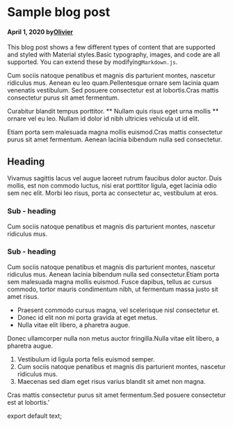 # Sample blog post

#### April 1, 2020 by[Olivier](/)

This blog post shows a few different types of content that are supported and styled with
Material styles.Basic typography, images, and code are all supported.
You can extend these by modifying`Markdown.js`.

Cum sociis natoque penatibus et magnis dis parturient montes, nascetur ridiculus mus.
Aenean eu leo quam.Pellentesque ornare sem lacinia quam venenatis vestibulum.
Sed posuere consectetur est at lobortis.Cras mattis consectetur purus sit amet fermentum.

Curabitur blandit tempus porttitor. ** Nullam quis risus eget urna mollis ** ornare vel eu leo.
Nullam id dolor id nibh ultricies vehicula ut id elit.

Etiam porta sem malesuada magna mollis euismod.Cras mattis consectetur purus sit amet fermentum.
Aenean lacinia bibendum nulla sed consectetur.

## Heading

Vivamus sagittis lacus vel augue laoreet rutrum faucibus dolor auctor.
Duis mollis, est non commodo luctus, nisi erat porttitor ligula, eget lacinia odio sem nec elit.
Morbi leo risus, porta ac consectetur ac, vestibulum at eros.

### Sub - heading

Cum sociis natoque penatibus et magnis dis parturient montes, nascetur ridiculus mus.

### Sub - heading

Cum sociis natoque penatibus et magnis dis parturient montes, nascetur ridiculus mus.
Aenean lacinia bibendum nulla sed consectetur.Etiam porta sem malesuada magna mollis euismod.
Fusce dapibus, tellus ac cursus commodo, tortor mauris condimentum nibh, ut fermentum massa justo
sit amet risus.

- Praesent commodo cursus magna, vel scelerisque nisl consectetur et.
- Donec id elit non mi porta gravida at eget metus.
- Nulla vitae elit libero, a pharetra augue.

Donec ullamcorper nulla non metus auctor fringilla.Nulla vitae elit libero, a pharetra augue.

1.  Vestibulum id ligula porta felis euismod semper.
2.  Cum sociis natoque penatibus et magnis dis parturient montes, nascetur ridiculus mus.
3.  Maecenas sed diam eget risus varius blandit sit amet non magna.

Cras mattis consectetur purus sit amet fermentum.Sed posuere consectetur est at lobortis.'

export default text;